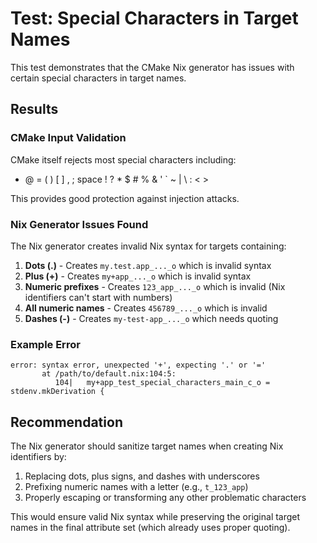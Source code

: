 # Test: Special Characters in Target Names

This test demonstrates that the CMake Nix generator has issues with certain special characters in target names.

## Results

### CMake Input Validation
CMake itself rejects most special characters including:
- @ = ( ) [ ] , ; space ! ? * $ # % & ' ` ~ | \ : < >

This provides good protection against injection attacks.

### Nix Generator Issues Found

The Nix generator creates invalid Nix syntax for targets containing:
1. **Dots (.)** - Creates `my.test.app_..._o` which is invalid syntax
2. **Plus (+)** - Creates `my+app_..._o` which is invalid syntax  
3. **Numeric prefixes** - Creates `123_app_..._o` which is invalid (Nix identifiers can't start with numbers)
4. **All numeric names** - Creates `456789_..._o` which is invalid
5. **Dashes (-)** - Creates `my-test-app_..._o` which needs quoting

### Example Error
```
error: syntax error, unexpected '+', expecting '.' or '='
       at /path/to/default.nix:104:5:
          104|   my+app_test_special_characters_main_c_o = stdenv.mkDerivation {
```

## Recommendation

The Nix generator should sanitize target names when creating Nix identifiers by:
1. Replacing dots, plus signs, and dashes with underscores
2. Prefixing numeric names with a letter (e.g., `t_123_app`)
3. Properly escaping or transforming any other problematic characters

This would ensure valid Nix syntax while preserving the original target names in the final attribute set (which already uses proper quoting).